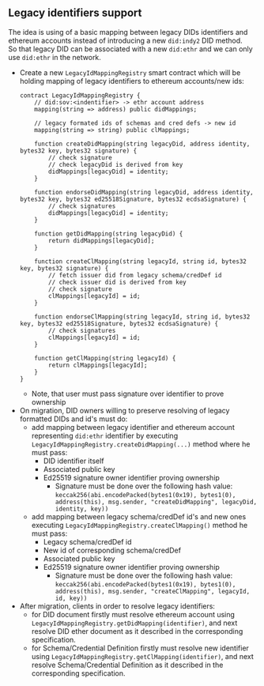 ## Legacy identifiers support

The idea is using of a basic mapping between legacy DIDs identifiers and ethereum accounts instead of introducing a new
`did:indy2` DID method.  
So that legacy DID can be associated with a new `did:ethr` and we can only use `did:ethr` in the network.

* Create a new `LegacyIdMappingRegistry` smart contract which will be holding mapping of legacy identifiers to ethereum accounts/new ids:
    ```
    contract LegacyIdMappingRegistry {
        // did:sov:<indentifier> -> ethr account address
        mapping(string => address) public didMappings;
  
        // legacy formated ids of schemas and cred defs -> new id
        mapping(string => string) public clMappings;
    
        function createDidMapping(string legacyDid, address identity, bytes32 key, bytes32 signature) {
            // check signature
            // check legacyDid is derived from key
            didMappings[legacyDid] = identity;
        }
    
        function endorseDidMapping(string legacyDid, address identity, bytes32 key, bytes32 ed25518Signature, bytes32 ecdsaSignature) {
            // check signatures
            didMappings[legacyDid] = identity;
        }
    
        function getDidMapping(string legacyDid) {
            return didMappings[legacyDid];
        }
    
        function createClMapping(string legacyId, string id, bytes32 key, bytes32 signature) {
            // fetch issuer did from legacy schema/credDef id 
            // check issuer did is derived from key
            // check signature
            clMappings[legacyId] = id;
        }
    
        function endorseClMapping(string legacyId, string id, bytes32 key, bytes32 ed25518Signature, bytes32 ecdsaSignature) {
            // check signatures
            clMappings[legacyId] = id;
        }
    
        function getClMapping(string legacyId) {
            return clMappings[legacyId];
        }
    }
    ```
    * Note, that user must pass signature over identifier to prove ownership
* On migration, DID owners willing to preserve resolving of legacy formatted DIDs and id's must do:
    * add mapping between legacy
      identifier and ethereum account representing `did:ethr` identifier by
      executing `LegacyIdMappingRegistry.createDidMapping(...)` method where he must pass:
        * DID identifier itself
        * Associated public key
        * Ed25519 signature owner identifier proving ownership
            * Signature must be done over the following hash value: `keccak256(abi.encodePacked(bytes1(0x19), bytes1(0), address(this), msg.sender, "createDidMapping", legacyDid, identity, key))`
    * add mapping between legacy schema/credDef id's and new ones executing `LegacyIdMappingRegistry.createClMapping()` method he must pass:
        * Legacy schema/credDef id
        * New id of corresponding schema/credDef
        * Associated public key
        * Ed25519 signature owner identifier proving ownership
            * Signature must be done over the following hash value: `keccak256(abi.encodePacked(bytes1(0x19), bytes1(0), address(this), msg.sender, "createClMapping", legacyId, id, key))`
* After migration, clients in order to resolve legacy identifiers:
    * for DID document firstly must resolve ethereum account
      using `LegacyIdMappingRegistry.getDidMapping(identifier)`, and next resolve DID ether document as it described in the
      corresponding specification.
    * for Schema/Credential Definition firstly must resolve new identifier
      using `LegacyIdMappingRegistry.getClMapping(identifier)`, and next resolve Schema/Credential Definition as it described in the
      corresponding specification.
    
